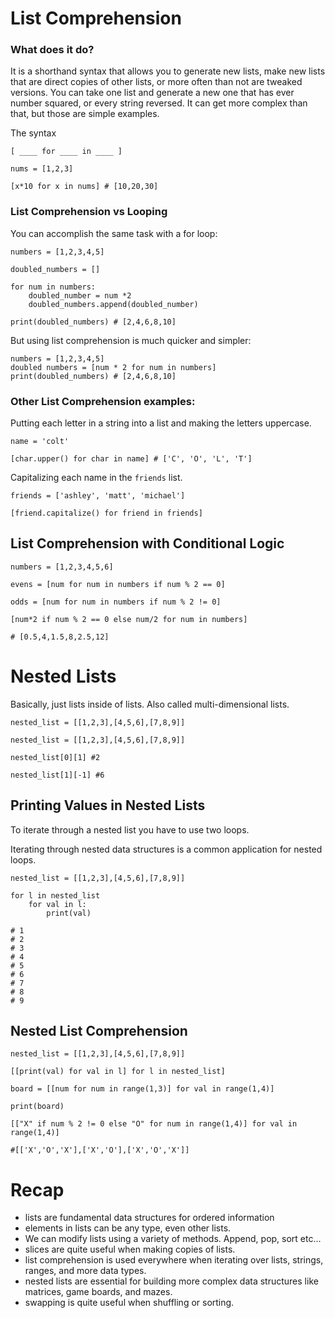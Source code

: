 

# List Comprehension

### What does it do?

It is a shorthand syntax that allows you to generate new lists, make new lists that are direct copies of other lists, or more often than not are tweaked versions. You can take one list and generate a new one that has ever number squared, or every string reversed. It can get more complex than that, but those are simple examples. 

The syntax

```
[ ____ for ____ in ____ ] 

```

```
nums = [1,2,3]

[x*10 for x in nums] # [10,20,30]
```

### List Comprehension vs Looping

You can accomplish the same task with a for loop:

```
numbers = [1,2,3,4,5]

doubled_numbers = []

for num in numbers:
    doubled_number = num *2
    doubled_numbers.append(doubled_number)

print(doubled_numbers) # [2,4,6,8,10]
```

But using list comprehension is much quicker and simpler:

```
numbers = [1,2,3,4,5]
doubled numbers = [num * 2 for num in numbers]
print(doubled_numbers) # [2,4,6,8,10]
```

### Other List Comprehension examples:

Putting each letter in a string into a list and making the letters uppercase.

```
name = 'colt'

[char.upper() for char in name] # ['C', 'O', 'L', 'T']
```

Capitalizing each name in the `friends` list.

```
friends = ['ashley', 'matt', 'michael']
 
[friend.capitalize() for friend in friends]
```


## List Comprehension with Conditional Logic

```
numbers = [1,2,3,4,5,6]

evens = [num for num in numbers if num % 2 == 0]

odds = [num for num in numbers if num % 2 != 0]
```

```
[num*2 if num % 2 == 0 else num/2 for num in numbers]

# [0.5,4,1.5,8,2.5,12]
```

# Nested Lists

Basically, just lists inside of lists. Also called multi-dimensional lists.

```
nested_list = [[1,2,3],[4,5,6],[7,8,9]]
```

```
nested_list = [[1,2,3],[4,5,6],[7,8,9]]

nested_list[0][1] #2

nested_list[1][-1] #6
```

## Printing Values in Nested Lists

To iterate through a nested list you have to use two loops. 

Iterating through nested data structures is a common application for nested loops.

```
nested_list = [[1,2,3],[4,5,6],[7,8,9]]

for l in nested_list
    for val in l:
        print(val)

# 1
# 2
# 3
# 4
# 5
# 6
# 7
# 8
# 9
```
## Nested List Comprehension

```
nested_list = [[1,2,3],[4,5,6],[7,8,9]]

[[print(val) for val in l] for l in nested_list]
```

```
board = [[num for num in range(1,3)] for val in range(1,4)]

print(board)

[["X" if num % 2 != 0 else "O" for num in range(1,4)] for val in range(1,4)]

#[['X','O','X'],['X','O'],['X','O','X']]
```

# Recap

- lists are fundamental data structures for ordered information
- elements in lists can be any type, even other lists.
- We can modify lists using a variety of methods. Append, pop, sort etc...
- slices are quite useful when making copies of lists.
- list comprehension is used everywhere when iterating over lists, strings, ranges, and more data types.
- nested lists are essential for building more complex data structures like matrices, game boards, and mazes.
- swapping is quite useful when shuffling or sorting.
